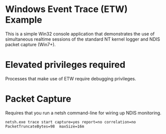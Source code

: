 # Windows Event Trace (ETW) Example

This is a simple Win32 console application that demonstrates the use of 
simultaneous realtime sessions of the standard NT kernel logger and
NDIS packet capture (Win7+).

# Elevated privileges required
Processes that make use of ETW require debugging privileges.

# Packet Capture
Requires that you run a netsh command-line for wiring up NDIS monitoring.

`netsh.exe trace start capture=yes report=no correlation=no PacketTruncateBytes=98  maxSize=16m`

